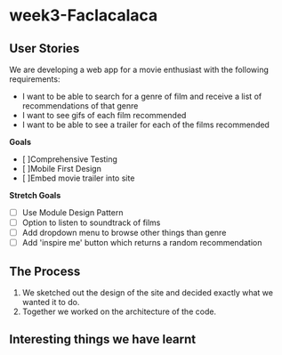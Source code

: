 # week3-Faclacalaca

## User Stories

We are developing a web app for a movie enthusiast with the following requirements:
- I want to be able to search for a genre of film and receive a list of recommendations of that genre
- I want to see gifs of each film recommended
- I want to be able to see a trailer for each of the films recommended

**Goals**
- [ ]Comprehensive Testing
- [ ]Mobile First Design
- [ ]Embed movie trailer into site

**Stretch Goals**
- [ ] Use Module Design Pattern
- [ ] Option to listen to soundtrack of films
- [ ] Add dropdown menu to browse other things than genre
- [ ] Add 'inspire me' button which returns a random recommendation

## The Process

1. We sketched out the design of the site and decided exactly what we wanted it to do.
2. Together we worked on the architecture of the code. 

## Interesting things we have learnt
